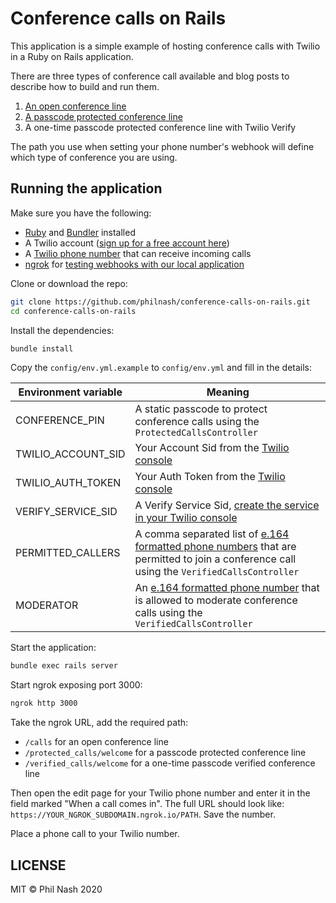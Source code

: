 # Conference calls on Rails

This application is a simple example of hosting conference calls with Twilio in a Ruby on Rails application.

There are three types of conference call available and blog posts to describe how to build and run them.

1. [An open conference line](https://www.twilio.com/blog/build-conference-line-twilio-ruby)
2. [A passcode protected conference line](https://www.twilio.com/blog/passcode-protected-conference-line-twilio-ruby)
3. A one-time passcode protected conference line with Twilio Verify

The path you use when setting your phone number's webhook will define which type of conference you are using.

## Running the application

Make sure you have the following:

* [Ruby](ruby-lang.org/) and [Bundler](https://bundler.io/) installed
* A Twilio account ([sign up for a free account here](https://www.twilio.com/try-twilio))
* A [Twilio phone number](https://www.twilio.com/user/account/phone-numbers/incoming) that can receive incoming calls
* [ngrok](https://ngrok.com) for [testing webhooks with our local application](https://www.twilio.com/user/account/phone-numbers/incoming)

Clone or download the repo:

```bash
git clone https://github.com/philnash/conference-calls-on-rails.git
cd conference-calls-on-rails
```

Install the dependencies:

```bash
bundle install
```

Copy the `config/env.yml.example` to `config/env.yml` and fill in the details:

| Environment variable | Meaning |
|----------------------|---------|
| CONFERENCE_PIN       | A static passcode to protect conference calls using the `ProtectedCallsController` |
| TWILIO_ACCOUNT_SID   | Your Account Sid from the [Twilio console](https://www.twilio.com/console) |
| TWILIO_AUTH_TOKEN    | Your Auth Token from the [Twilio console](https://www.twilio.com/console) |
| VERIFY_SERVICE_SID   | A Verify Service Sid, [create the service in your Twilio console](https://www.twilio.com/console/verify/services) |
| PERMITTED_CALLERS    | A comma separated list of [e.164 formatted phone numbers](https://www.twilio.com/docs/glossary/what-e164) that are permitted to join a conference call using the `VerifiedCallsController` |
| MODERATOR            | An [e.164 formatted phone number](https://www.twilio.com/docs/glossary/what-e164) that is allowed to moderate conference calls using the `VerifiedCallsController` |

Start the application:

```bash
bundle exec rails server
```

Start ngrok exposing port 3000:

```bash
ngrok http 3000
```

Take the ngrok URL, add the required path:

* `/calls` for an open conference line
* `/protected_calls/welcome` for a passcode protected conference line
* `/verified_calls/welcome` for a one-time passcode verified conference line

Then open the edit page for your Twilio phone number and enter it in the field marked "When a call comes in". The full URL should look like: `https://YOUR_NGROK_SUBDOMAIN.ngrok.io/PATH`. Save the number.

Place a phone call to your Twilio number.

## LICENSE

MIT © Phil Nash 2020
